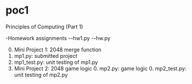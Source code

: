 # poc1
Principles of Computing (Part 1)

-Homework assignments
	--hw1.py
	--hw.py

0. Mini Project 1: 2048 merge function
  0. mp1.py: submitted project
  0. mp1_test.py: unit testing of mp1.py
0. Mini Project 2: 2048 game logic
	0. mp2.py: game logic
	0. mp2_test.py: unit testing of mp2.py
